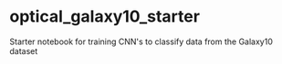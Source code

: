 # optical_galaxy10_starter
Starter notebook for training CNN's to classify data from the Galaxy10 dataset
